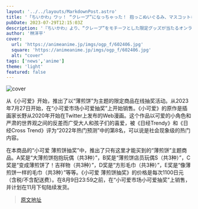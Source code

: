 ```yaml
---
layout: '../../layouts/MarkdownPost.astro'
title: '「ちいかわ」ワッ！ “クレープ”になっちゃった！ 抱っこぬいぐるみ、マスコットなどが可愛いオンラインくじ登場'
pubDate: 2023-07-29T12:15:03Z
description: '『ちいかわ』より、“クレープ”をモチーフとした限定グッズが当たるオンラインくじが登場。2023年7月27日より「ちいかわマーケット ちいかわくじ」にて販売開始となった。'
author: '林洋平'
cover:
  url: 'https://animeanime.jp/imgs/ogp_f/602406.jpg'
  square: 'https://animeanime.jp/imgs/ogp_f/602406.jpg'
  alt: "cover"
tags: ['news','anime']
theme: 'light'
featured: false
---
```


![cover](https://animeanime.jp/imgs/ogp_f/602406.jpg)

从《小可爱》开始，推出了以“薄煎饼”为主题的限定商品在线抽奖活动。从2023年7月27日开始，在“小可爱市场小可爱抽奖”上开始销售。《小可爱》的原作是插画家长野从2020年开始在Twitter上发布的Web漫画。这个作品以可爱的小角色和严肃的世界观之间的反差而广受大人和孩子们的喜爱，被《日经Trendy》和《日经Cross Trend》评为“2022年热门预测”中的第8名，可以说是社会现象级的热门内容。

在本商品的“小可爱 薄煎饼抽奖”中，推出了只有这里才能买到的“薄煎饼”主题商品。A奖是“大薄煎饼抱抱玩偶（共3种）”，B奖是“薄煎饼店员玩偶S（共3种）”，C奖是“变成薄煎饼了！吉祥物（共3种）”，D奖是“方形毛巾（共3种）”，E奖是“像薄煎饼一样的毛巾（共3种）”等等。《小可爱 薄煎饼抽奖》的价格是每次1100日元（含税/不含配送费）。在8月9日23:59之前，在“小可爱市场小可爱抽奖”上销售，并计划在11月下旬陆续发货。

>[原文地址](https://animeanime.jp/article/2023/07/29/78912.html)  